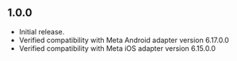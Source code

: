 ## 1.0.0

* Initial release.
* Verified compatibility with Meta Android adapter version 6.17.0.0 
* Verified compatibility with Meta iOS adapter version 6.15.0.0

